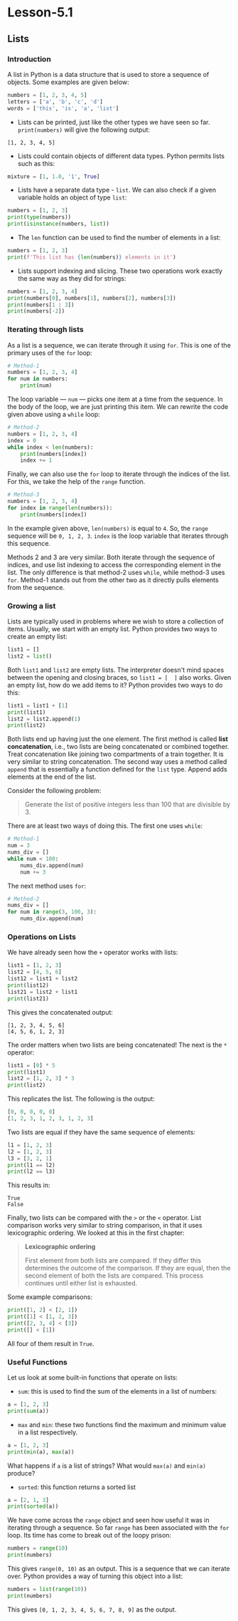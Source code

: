# Lesson-5.1

## Lists

### Introduction

A list in Python is a data structure that is used to store a sequence of objects. Some examples are given below:

```python
numbers = [1, 2, 3, 4, 5]
letters = ['a', 'b', 'c', 'd']
words = ['this', 'is', 'a', 'list']
```

- Lists can be printed, just like the other types we have seen so far. `print(numbers)` will give the following output:

```
[1, 2, 3, 4, 5]
```

- Lists could contain objects of different data types. Python permits lists such as this:

```python
mixture = [1, 1.0, '1', True]
```

- Lists have a separate data type - `list`. We can also check if a given variable holds an object of type `list`:

```python
numbers = [1, 2, 3]
print(type(numbers))
print(isinstance(numbers, list))
```

- The `len` function can be used to find the number of elements in a list:

```python
numbers = [1, 2, 3]
print(f'This list has {len(numbers)} elements in it')
```

- Lists support indexing and slicing. These two operations work exactly the same way as they did for strings:

```python
numbers = [1, 2, 3, 4]
print(numbers[0], numbers[1], numbers[2], numbers[3])
print(numbers[1 : 3])
print(numbers[-2])
```

### Iterating through lists

As a list is a sequence, we can iterate through it using `for`. This is one of the primary uses of the `for` loop:

```python
# Method-1
numbers = [1, 2, 3, 4]
for num in numbers:
    print(num)
```

The loop variable — `num` — picks one item at a time from the sequence. In the body of the loop, we are just printing this item. We can rewrite the code given above using a `while` loop:

```python
# Method-2
numbers = [1, 2, 3, 4]
index = 0
while index < len(numbers):
    print(numbers[index])
    index += 1
```

Finally, we can also use the `for` loop to iterate through the indices of the list. For this, we take the help of the `range` function.

```python
# Method-3
numbers = [1, 2, 3, 4]
for index in range(len(numbers)):
    print(numbers[index])
```

In the example given above, `len(numbers)` is equal to `4`. So, the `range` sequence will be `0, 1, 2, 3`. `index` is the loop variable that iterates through this sequence.

Methods 2 and 3 are very similar. Both iterate through the sequence of indices, and use list indexing to access the corresponding element in the list. The only difference is that method-2 uses `while`, while method-3 uses `for`. Method-1 stands out from the other two as it directly pulls elements from the sequence.

### Growing a list

Lists are typically used in problems where we wish to store a collection of items. Usually, we start with an empty list. Python provides two ways to create an empty list:

```python
list1 = []
list2 = list()
```

Both `list1` and `list2` are empty lists. The interpreter doesn't mind spaces between the opening and closing braces, so `list1 = [  ]`  also works. Given an empty list, how do we add items to it? Python provides two ways to do this:

```python
list1 = list1 + [1]
print(list1)
list2 = list2.append(1)
print(list2)
```

Both lists end up having just the one element. The first method is called **list concatenation**, i.e., two lists are being concatenated or combined together. Treat concatenation like joining two compartments of a train together. It is very similar to string concatenation. The second way uses a method called `append` that is essentially a function defined for the `list` type. Append adds elements at the end of the list.

Consider the following problem:

> Generate the list of positive integers less than 100 that are divisible by 3.

There are at least two ways of doing this. The first one uses `while`:

```python
# Method-1
num = 3
nums_div = []
while num < 100:
    nums_div.append(num)
    num += 3
```

The next method uses `for`:

```python
# Method-2
nums_div = []
for num in range(3, 100, 3):
    nums_div.append(num)
```

### Operations on Lists

We have already seen how the `+` operator works with lists:

```python
list1 = [1, 2, 3]
list2 = [4, 5, 6]
list12 = list1 + list2
print(list12)
list21 = list2 + list1
print(list21)
```

This gives the concatenated output:

```
[1, 2, 3, 4, 5, 6]
[4, 5, 6, 1, 2, 3]
```

The order matters when two lists are being concatenated! The next is the `*` operator:

```python
list1 = [0] * 5
print(list1)
list2 = [1, 2, 3] * 3
print(list2)
```

This replicates the list. The following is the output:

```python
[0, 0, 0, 0, 0]
[1, 2, 3, 1, 2, 3, 1, 2, 3]
```

Two lists are equal if they have the same sequence of elements:

```python
l1 = [1, 2, 3]
l2 = [1, 2, 3]
l3 = [3, 2, 1]
print(l1 == l2)
print(l2 == l3)
```

This results in:

```
True
False
```

Finally, two lists can be compared with the `>` or the `<` operator. List comparison works very similar to string comparison, in that it uses lexicographic ordering. We looked at this in the first chapter:

>  **Lexicographic ordering**
> 
> First element from both lists are compared. If they differ this determines the outcome of the comparison. If they are equal, then the second element of both the lists are compared. This process continues until either list is exhausted.

Some example comparisons:

```python
print([1, 2] < [2, 1])
print([1] < [1, 2, 3])
print([2, 3, 4] < [3])
print([] < [1])
```

All four of them result in `True`. 

### Useful Functions

Let us look at some built-in functions that operate on lists:

- `sum`: this is used to find the sum of the elements in a list of numbers:

```python
a = [1, 2, 3]
print(sum(a))
```

- `max` and `min`: these two functions find the maximum and minimum value in a list respectively.

```python
a = [1, 2, 3]
print(min(a), max(a))
```

What happens if `a` is a list of strings? What would `max(a)` and `min(a)` produce?

- `sorted`: this function returns a sorted list

```python
a = [2, 1, 3]
print(sorted(a))
```

We have come across the `range` object and seen how useful it was in iterating through a sequence. So far `range` has been associated with the `for` loop. Its time has come to break out of the loopy prison:

```python
numbers = range(10)
print(numbers)
```

This gives `range(0, 10)` as an output. This is a sequence that we can iterate over. Python provides a way of turning this object into a list:

```python
numbers = list(range(10))
print(numbers)
```

This gives `[0, 1, 2, 3, 4, 5, 6, 7, 8, 9]` as the output.




